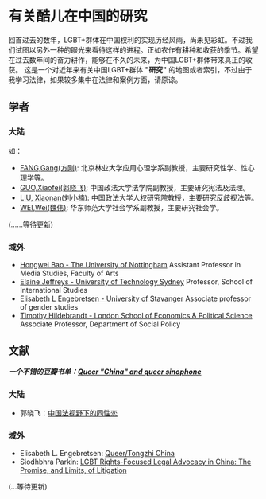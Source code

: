 # 有关酷儿在中国的研究


回首过去的数年，LGBT+群体在中国权利的实现历经风雨，尚未见彩虹。不过我们试图以另外一种的眼光来看待这样的进程。正如农作有耕种和收获的季节。希望在过去数年间的奋力耕作，能够在不久的未来，为中国LGBT+群体带来真正的收获。
这是一个对近年来有关中国LGBT+群体 **"研究"** 的地图或者索引，不过由于我学习法律，如果较多集中在法律和案例方面，请原谅。

## 学者

### 大陆
如：

- [FANG,Gang(方刚)](https://baike.baidu.com/item/方刚/9478294?fr=aladdin): 北京林业大学应用心理学系副教授，主要研究性学、性心理学等。
- [GUO,Xiaofei(郭晓飞)](http://fxy.cupl.edu.cn/info/1091/2610.htm): 中国政法大学法学院副教授，主要研究宪法及法理。
- [LIU, Xiaonan(刘小楠)](http://rqyjy.cupl.edu.cn/info/1031/1702.htm): 中国政法大学人权研究院教授，主要研究反歧视法等。
- [WEI,Wei(魏伟)](https://www.douban.com/note/558790908/): 华东师范大学社会学系副教授，主要研究社会学。

(……等待更新)

### 域外

* [Hongwei Bao - The University of Nottingham](https://www.nottingham.ac.uk/clas/people/hongwei.bao) Assistant Professor in Media Studies, Faculty of Arts
* [Elaine Jeffreys - University of Technology Sydney](https://www.uts.edu.au/staff/elaine.jeffreys)  Professor, School of International Studies
* [Elisabeth L Engebretsen - University of Stavanger](https://stavanger.academia.edu/ElisabethEngebretsen/)  Associate professor of gender studies
* [Timothy Hildebrandt - London School of Economics & Political Science](http://www.lse.ac.uk/social-policy/people/academic-staff/Dr-Timothy-Hildebrandt) Associate Professor, Department of Social Policy
 

## 文献

_**一个不错的豆瓣书单：[Queer "China" and queer sinophone](https://www.douban.com/doulist/45900746/)**_

### 大陆

* 郭晓飞：[中国法视野下的同性恋 ](https://book.douban.com/subject/2161944/)

### 域外

* Elisabeth L. Engebretsen: [Queer/Tongzhi China](https://book.douban.com/subject/26725049/)
* Siodhbhra Parkin: [LGBT Rights-Focused Legal Advocacy in China: The Promise, and Limits, of Litigation](https://ir.lawnet.fordham.edu/cgi/viewcontent.cgi?article=2718&context=ilj)



(...等待更新)







